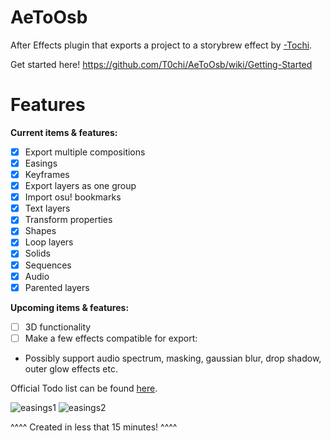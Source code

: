 # AeToOsb
After Effects plugin that exports a project to a storybrew effect by [-Tochi](https://osu.ppy.sh/users/3664366).

Get started here! https://github.com/T0chi/AeToOsb/wiki/Getting-Started

# Features
**Current items & features:**
- [x] Export multiple compositions
- [x] Easings
- [x] Keyframes
- [x] Export layers as one group
- [x] Import osu! bookmarks
- [x] Text layers
- [x] Transform properties
- [x] Shapes
- [x] Loop layers
- [x] Solids
- [x] Sequences
- [x] Audio
- [x] Parented layers

**Upcoming items & features:**
- [ ] 3D functionality
- [ ] Make a few effects compatible for export:
* Possibly support audio spectrum, masking, gaussian blur, drop shadow, outer glow effects etc.

Official Todo list can be found [here](https://github.com/T0chi/AeToOsb/wiki#todo-list).

![easings1](https://i.imgur.com/fnTvguD.gif)
![easings2](https://i.imgur.com/xdZoXWc.gif)

^^^^ Created in less that 15 minutes! ^^^^
